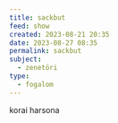 ```yaml
---
title: sackbut
feed: show
created: 2023-08-21 20:35
date: 2023-08-27 08:35
permalink: sackbut
subject:
  - zenetöri
type:
  - fogalom
---
```


korai harsona